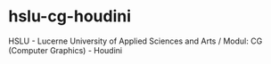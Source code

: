 # hslu-cg-houdini
HSLU - Lucerne University of Applied Sciences and Arts / Modul: CG (Computer Graphics) - Houdini
